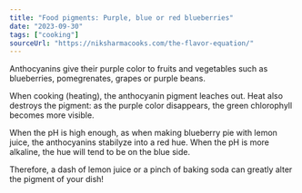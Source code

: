 ```yaml
---
title: "Food pigments: Purple, blue or red blueberries"
date: "2023-09-30"
tags: ["cooking"]
sourceUrl: "https://niksharmacooks.com/the-flavor-equation/"
---
```


Anthocyanins give their purple color to fruits and vegetables such as blueberries, pomegrenates, grapes or purple beans.

When cooking (heating), the anthocyanin pigment leaches out. Heat also destroys the pigment: as the purple color disappears, the green chlorophyll becomes more visible.

When the pH is high enough, as when making blueberry pie with lemon juice, the anthocyanins stabilyze into a red hue. When the pH is more alkaline, the hue will tend to be on the blue side.

Therefore, a dash of lemon juice or a pinch of baking soda can greatly alter the pigment of your dish!

